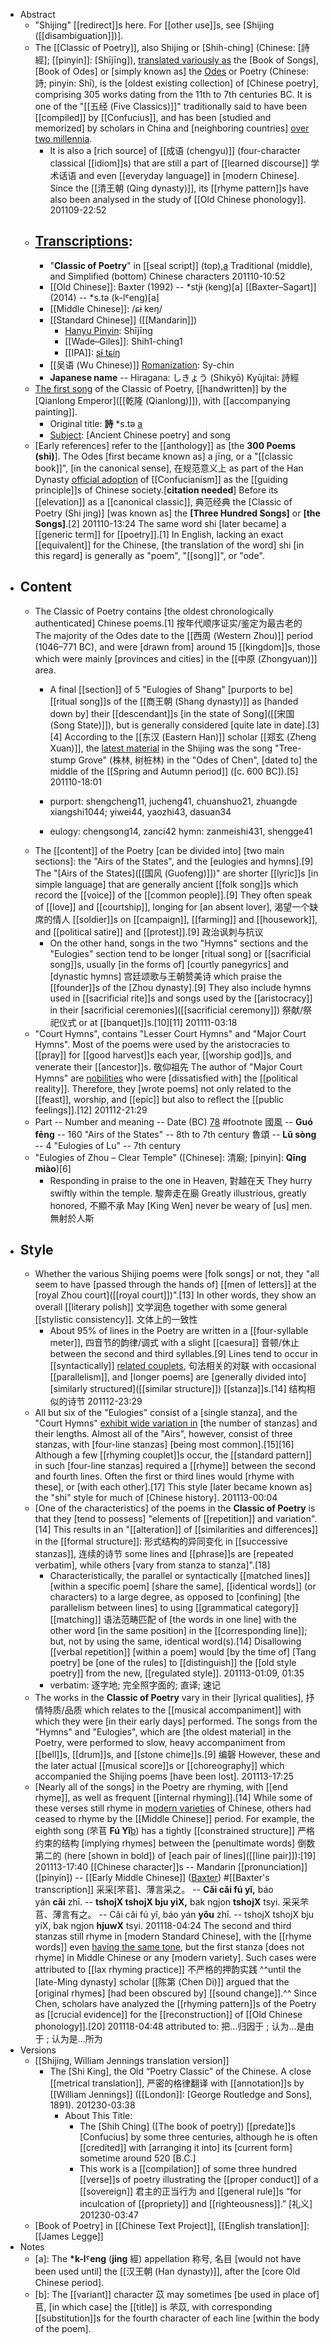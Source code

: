- Abstract
    - "Shijing" [[redirect]]s here. For [[other use]]s, see [Shijing ([[disambiguation]])].
    - The [[Classic of Poetry]], also Shijing or [Shih-ching] (Chinese: [詩經]; [[pinyin]]: [Shījīng]), [translated variously as]([[translated]]) the [Book of Songs], [Book of Odes] or [simply known as] the [Odes]([[ode]]) or Poetry (Chinese: 詩; pinyin: Shī), is the [oldest existing collection] of [Chinese poetry], comprising 305 works dating from the 11th to 7th centuries BC. It is one of the "[[五经 (Five Classics)]]" traditionally said to have been [[compiled]] by [[Confucius]], and has been [studied and memorized] by scholars in China and [neighboring countries] [over two millennia]([[millennia]]). 
        - It is also a [rich source] of [[成语 (chengyu)]] (four-character classical [[idiom]]s) that are still a part of [[learned discourse]] 学术话语 and even [[everyday language]] in [modern Chinese]. Since the [[清王朝 (Qing dynasty)]], its [[rhyme pattern]]s have also been analysed in the study of [[Old Chinese phonology]].
201109-22:52
    - ## [Transcriptions]([[transcription]]): 
        - "__Classic of Poetry__" in [[seal script]] (top),[a](https://en.wikipedia.org/wiki/Classic_of_Poetry#cite_note-appellation-1) Traditional (middle), and Simplified (bottom) Chinese characters
201110-10:52 
        - [[Old Chinese]]: Baxter (1992) -- *stjɨ (keng)[a]
[[Baxter–Sagart]] (2014) -- *s.tə (k-lˤeng)[a]
        - [[Middle Chinese]]: /ɕɨ keŋ/
        - [[Standard Chinese]] ([[Mandarin]])
            - [Hanyu Pinyin]([[pinyin]]): Shījīng
            - [[Wade–Giles]]: Shih1-ching1
            - [[IPA]]: [ʂɨ́ tɕíŋ](https://en.wikipedia.org/wiki/Help:IPA/Mandarin)
        - [[吴语 (Wu Chinese)]] [Romanization]([[romanization]]): Sy-chin
        - **Japanese name** -- Hiragana: しきょう (Shikyō)
Kyūjitai: 詩經
    - [The first song](https://en.wikipedia.org/wiki/File:Shi_Jing.jpg) of the Classic of Poetry, [[handwritten]] by the [Qianlong Emperor]([[乾隆 (Qianlong)]]), with [[accompanying painting]].
        - Original title: __詩__ *s.tə [a](((BMgipNPx6)))
        - [Subject]([[subject]]): [Ancient Chinese poetry] and song
    - [Early references] refer to the [[anthology]] as [the __300 Poems (shi)__]. The Odes [first became known as] a jīng, or a "[[classic book]]", [in the canonical sense], 在规范意义上 as part of the Han Dynasty [official adoption]([[adoption]]) of [[Confucianism]] as the [[guiding principle]]s of Chinese society.[__citation needed__] Before its [[elevation]] as a [[canonical classic]], 典范经典 the [Classic of Poetry (Shi jing)] [was known as] the __[Three Hundred Songs]__ or __[the Songs]__.[2]
201110-13:24 
        The same word shi [later became] a [[generic term]] for [[poetry]].[1] In English, lacking an exact [[equivalent]] for the Chinese, [the translation of the word] shi [in this regard] is generally as "poem", "[[song]]", or "ode". 
- ## Content
    - The Classic of Poetry contains [the oldest chronologically authenticated] Chinese poems.[1] 按年代顺序证实/鉴定为最古老的 The majority of the Odes date to the [[西周 (Western Zhou)]] period (1046–771 BC), and were [drawn from] around 15 [[kingdom]]s, those which were mainly [provinces and cities] in the [[中原 (Zhongyuan)]] area. 
        - A final [[section]] of 5 "Eulogies of Shang" [purports to be] [[ritual song]]s of the [[商王朝 (Shang dynasty)]] as [handed down by] their [[descendant]]s [in the state of Song]([[宋国 (Song State)]]), but is generally considered [quite late in date].[3][4] According to the [[东汉 (Eastern Han)]] scholar [[郑玄 (Zheng Xuan)]], the [latest material]([[material]]) in the Shijing was the song "Tree-stump Grove" (株林, 树桩林) in the "Odes of Chen", [dated to] the middle of the [[Spring and Autumn period]] ([c. 600 BC]).[5]
201110-18:01 
        - purport: shengcheng11, jucheng41, chuanshuo21, zhuangde xiangshi1044; yiwei44, yaozhi43, dasuan34

        - eulogy: chengsong14, zanci42
hymn: zanmeishi431, shengge41
    - The [[content]] of the Poetry [can be divided into] [two main sections]: the "Airs of the States", and the [eulogies and hymns].[9] The "[Airs of the States]([[国风 (Guofeng)]])" are shorter [[lyric]]s [in simple language] that are generally ancient [[folk song]]s which record the [[voice]] of the [[common people]].[9] They often speak of [[love]] and [[courtship]], longing for [an absent lover], 渴望一个缺席的情人 [[soldier]]s on [[campaign]], [[farming]] and [[housework]], and [[political satire]] and [[protest]].[9] 政治讽刺与抗议 
        - On the other hand, songs in the two "Hymns" sections and the "Eulogies" section tend to be longer [ritual song] or [[sacrificial song]]s, usually [in the forms of] [courtly panegyrics] and [dynastic hymns] 宫廷颂歌与王朝赞美诗 which praise the [[founder]]s of the [Zhou dynasty].[9] They also include hymns used in [[sacrificial rite]]s and songs used by the [[aristocracy]] in their [sacrificial ceremonies]([[sacrificial ceremony]]) 祭献/祭祀仪式 or at [[banquet]]s.[10][11]
201111-03:18 
    - "Court Hymns", contains "Lesser Court Hymns" and "Major Court Hymns". Most of the poems were used by the aristocracies to [[pray]] for [[good harvest]]s each year, [[worship god]]s, and venerate their [[ancestor]]s. 敬仰祖先 The author of "Major Court Hymns" are [nobilities]([[nobility]]) who were [dissatisfied with] the [[political reality]]. Therefore, they [wrote poems] not only related to the [[feast]], worship, and [[epic]] but also to reflect the [[public feelings]].[12] 
201112-21:29
    - Part -- Number and meaning -- Date (BC) [7](https://en.wikipedia.org/wiki/Classic_of_Poetry#cite_note-FOOTNOTEDobson1964323-8)[8](https://en.wikipedia.org/wiki/Classic_of_Poetry#cite_note-FOOTNOTEBaxter1992355%E2%80%93356-9) #footnote 
國風 -- __Guó fēng__ -- 160 "Airs of the States" -- 8th to 7th century
魯頌 -- __Lǔ sòng__ -- 4 "Eulogies of Lu" -- 7th century
    - "Eulogies of Zhou – Clear Temple" ([Chinese]: 清廟; [pinyin]: __Qīng miào__)[6]
        - Responding in praise to the one in Heaven,             對越在天
They hurry swiftly within the temple.                         駿奔走在廟
Greatly illustrious, greatly honored,                          不顯不承
May [King Wen] never be weary of [us] men.           無射於人斯
- ## Style
    - Whether the various Shijing poems were [folk songs] or not, they "all seem to have [passed through the hands of] [[men of letters]] at the [royal Zhou court]([[royal court]])".[13] In other words, they show an overall [[literary polish]] 文学润色 together with some general [[stylistic consistency]]. 文体上的一致性 
        - About 95% of lines in the Poetry are written in a [[four-syllable meter]], 四音节的韵律/调式 with a slight [[caesura]] 音顿/休止 between the second and third syllables.[9] Lines tend to occur in [[syntactically]] [related couplets]([[couplet]]), 句法相关的对联 with occasional [[parallelism]], and [longer poems] are [generally divided into] [similarly structured]([[similar structure]]) [[stanza]]s.[14] 结构相似的诗节
201112-23:29
    - All but six of the "Eulogies" consist of a [single stanza], and the "Court Hymns" [exhibit wide variation in]([[variation]]) [the number of stanzas] and their lengths. Almost all of the "Airs", however, consist of three stanzas, with [four-line stanzas] [being most common].[15][16] Although a few [[rhyming couplet]]s occur, the [[standard pattern]] in such [four-line stanzas] required a [[rhyme]] between the second and fourth lines. Often the first or third lines would [rhyme with these], or [with each other].[17] This style [later became known as] the "shi" style for much of [Chinese history].
201113-00:04
    - [One of the characteristics] of the poems in the __Classic of Poetry__ is that they [tend to possess] "elements of [[repetition]] and variation".[14] This results in an "[[alteration]] of [[similarities and differences]] in the [[formal structure]]: 形式结构的异同变化 in [[successive stanzas]], 连续的诗节 some lines and [[phrase]]s are [repeated verbatim], while others [vary from stanza to stanza]".[18] 
        - Characteristically, the parallel or syntactically [[matched lines]] [within a specific poem] [share the same], [[identical words]] (or characters) to a large degree, as opposed to [confining] [the parallelism between lines] to using [[grammatical category]] [[matching]] 语法范畴匹配 of [the words in one line] with the other word [in the same position] in the [[corresponding line]]; but, not by using the same, identical word(s).[14] Disallowing [[verbal repetition]] [within a poem] would [by the time of] [Tang poetry] be [one of the rules] to [[distinguish]] the [[old style poetry]] from the new, [[regulated style]].
201113-01:09, 01:35
        - verbatim: 逐字地; 完全照字面的; 直译; 速记
    - The works in the __Classic of Poetry__ vary in their [lyrical qualities], 抒情特质/品质 which relates to the [[musical accompaniment]] with which they were [in their early days] performed. The songs from the "Hymns" and "Eulogies", which are [the oldest material] in the Poetry, were performed to slow, heavy accompaniment from [[bell]]s, [[drum]]s, and [[stone chime]]s.[9] 编磬 However, these and the later actual [[musical score]]s or [[choreography]] which accompanied the Shijing poems [have been lost].
201113-17:25
    - [Nearly all of the songs] in the Poetry are rhyming, with [[end rhyme]], as well as frequent [[internal rhyming]].[14] While some of these verses still rhyme in [modern varieties]([[variety]]) of Chinese, others had ceased to rhyme by the [[Middle Chinese]] period. For example, the eighth song (芣苢 __Fú Yǐ__[b](((713BBbrpT)))) has a tightly [[constrained structure]] 严格约束的结构 [implying rhymes] between the [penultimate words] 倒数第二的 (here [shown in bold]) of [each pair of lines]([[line pair]]):[19]
201113-17:40
        [[Chinese character]]s -- Mandarin [[pronunciation]] ([pinyin]) -- [[Early Middle Chinese]] ([Baxter](https://en.wikipedia.org/wiki/Baxter%27s_transcription_for_Middle_Chinese)) #[[Baxter's transcription]]
采采[芣苢]、薄言采之。 -- __Cǎi cǎi fú yǐ,__ báo yán **cǎi** zhī. -- __tshojX tshojX bju yiX,__ bak ngjon **tshojX** tsyi.
采采芣苢、薄言有之。 -- Cǎi cǎi fú yǐ, báo yán **yǒu** zhī. -- tshojX tshojX bju yiX, bak ngjon **hjuwX** tsyi.
201118-04:24
        The second and third stanzas still rhyme in [modern Standard Chinese], with the [[rhyme words]] even [having the same tone]([[tone]]), but the first stanza [does not rhyme] in Middle Chinese or any [modern variety]. Such cases were attributed to [[lax rhyming practice]] 不严格的押韵实践 ^^until the [late-Ming dynasty] scholar [[陈第 (Chen Di)]] argued that the [original rhymes] [had been obscured by] [[sound change]].^^ Since Chen, scholars have analyzed the [[rhyming pattern]]s of the Poetry as [[crucial evidence]] for the [[reconstruction]] of [[Old Chinese phonology]].[20]
201118-04:48
            attributed to: 把…归因于 ; 认为…是由于 ; 认为是…所为
- Versions
    - [[Shijing, William Jennings translation version]]
        - The [Shi King], the Old “Poetry Classic” of the Chinese. A close [[metrical translation]], 严密的格律翻译 with [[annotation]]s by [[William Jennings]] ([[London]]: [George Routledge and Sons], 1891).
201230-03:38
            - About This Title:
                - The [Shih Ching] ([The book of poetry]) [[predate]]s [Confucius] by some three centuries, although he is often [[credited]] with [arranging it into] its [current form] sometime around 520 [B.C.] 
                - This work is a [[compilation]] of some three hundred [[verse]]s of poetry illustrating the [[proper conduct]] of a [[sovereign]] 君主的正当行为 and [[general rule]]s “for inculcation of [[propriety]] and [[righteousness]].” [礼义]
201230-03:47
    - [Book of Poetry] in [[Chinese Text Project]], [[English translation]]: [[James Legge]]
- Notes
    - [a]: The __*k-lˤeng__ (__jing__ 經) appellation 称号, 名目 [would not have been used until] the [[汉王朝 (Han dynasty)]], after the [core Old Chinese period].
    - [b]: The [[variant]] character 苡 may sometimes [be used in place of] 苢, [in which case] the [[title]] is 芣苡, with corresponding [[substitution]]s for the fourth character of each line [within the body of the poem].
